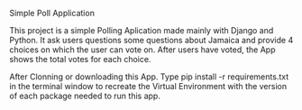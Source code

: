 Simple Poll Application 

This project is a simple Polling Aplication made mainly with Django and Python. It ask users questions some questions about Jamaica and provide 4 choices on which the user can vote on. After users have voted, the App shows the total votes for each choice. 
 
After Clonning or downloading this App. Type pip install -r requirements.txt in the terminal window to recreate the Virtual Environment with the version of each package needed to run this app.


